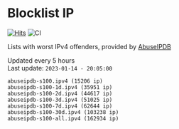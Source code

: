 # Blocklist IP

[![Hits](https://hits.seeyoufarm.com/api/count/incr/badge.svg?url=https%3A%2F%2Fgithub.com%2Fborestad%2Fblocklist-ip%2F&count_bg=%2379C83D&title_bg=%23555555&icon=&icon_color=%23E7E7E7&title=hits&edge_flat=false)](https://hits.seeyoufarm.com)  ![CI](https://img.shields.io/github/workflow/status/borestad/blocklist-ip/CI?style=flat-square)

Lists with worst IPv4 offenders, provided by [AbuseIPDB](https://www.abuseipdb.com/)

<!-- FOOTER-PLACEHOLDER -->
Updated every 5 hours<br>
Last update: `2023-01-14 - 20:05:00`
```
abuseipdb-s100.ipv4 (15206 ip)
abuseipdb-s100-1d.ipv4 (35951 ip)
abuseipdb-s100-2d.ipv4 (44617 ip)
abuseipdb-s100-3d.ipv4 (51025 ip)
abuseipdb-s100-7d.ipv4 (62644 ip)
abuseipdb-s100-30d.ipv4 (103238 ip)
abuseipdb-s100-all.ipv4 (162934 ip)
```
